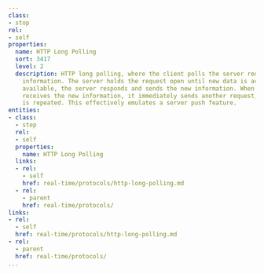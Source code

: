 ```yaml
---
class:
- stop
rel:
- self
properties:
  name: HTTP Long Polling
  sort: 3417
  level: 2
  description: HTTP long polling, where the client polls the server requesting new
    information. The server holds the request open until new data is available. Once
    available, the server responds and sends the new information. When the client
    receives the new information, it immediately sends another request, and the operation
    is repeated. This effectively emulates a server push feature.
entities:
- class:
  - stop
  rel:
  - self
  properties:
    name: HTTP Long Polling
  links:
  - rel:
    - self
    href: real-time/protocols/http-long-polling.md
  - rel:
    - parent
    href: real-time/protocols/
links:
- rel:
  - self
  href: real-time/protocols/http-long-polling.md
- rel:
  - parent
  href: real-time/protocols/
...
```

